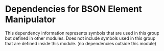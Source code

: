 
# Dependencies for BSON Element Manipulator
This dependency information represents symbols that are used in this group but defined in other modules.  Does not include symbols used in this group that are defined inside this module.
(no dependencies outside this module)
